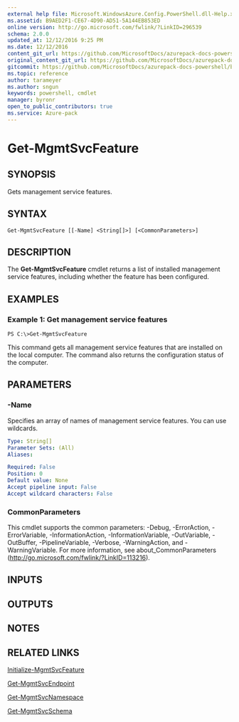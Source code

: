 ```yaml
---
external help file: Microsoft.WindowsAzure.Config.PowerShell.dll-Help.xml
ms.assetid: B9AED2F1-CE67-4D90-AD51-5A144EB853ED
online version: http://go.microsoft.com/fwlink/?LinkID=296539
schema: 2.0.0
updated_at: 12/12/2016 9:25 PM
ms.date: 12/12/2016
content_git_url: https://github.com/MicrosoftDocs/azurepack-docs-powershell/blob/master/AzurePack-cmdlets/Configuration/v1.0/Get-MgmtSvcFeature.md
original_content_git_url: https://github.com/MicrosoftDocs/azurepack-docs-powershell/blob/master/AzurePack-cmdlets/Configuration/v1.0/Get-MgmtSvcFeature.md
gitcommit: https://github.com/MicrosoftDocs/azurepack-docs-powershell/blob/b83cde31c8e8df3140400b62cc6698cfc8f37a47/AzurePack-cmdlets/Configuration/v1.0/Get-MgmtSvcFeature.md
ms.topic: reference
author: tarameyer
ms.author: sngun
keywords: powershell, cmdlet
manager: byronr
open_to_public_contributors: true
ms.service: Azure-pack
---
```


# Get-MgmtSvcFeature

## SYNOPSIS
Gets management service features.

## SYNTAX

```
Get-MgmtSvcFeature [[-Name] <String[]>] [<CommonParameters>]
```

## DESCRIPTION
The **Get-MgmtSvcFeature** cmdlet returns a list of installed management service features, including whether the feature has been configured.

## EXAMPLES

### Example 1: Get management service features
```
PS C:\>Get-MgmtSvcFeature
```

This command gets all management service features that are installed on the local computer.
The command also returns the configuration status of the computer.

## PARAMETERS

### -Name
Specifies an array of names of management service features.
You can use wildcards.

```yaml
Type: String[]
Parameter Sets: (All)
Aliases: 

Required: False
Position: 0
Default value: None
Accept pipeline input: False
Accept wildcard characters: False
```

### CommonParameters
This cmdlet supports the common parameters: -Debug, -ErrorAction, -ErrorVariable, -InformationAction, -InformationVariable, -OutVariable, -OutBuffer, -PipelineVariable, -Verbose, -WarningAction, and -WarningVariable. For more information, see about_CommonParameters (http://go.microsoft.com/fwlink/?LinkID=113216).

## INPUTS

## OUTPUTS

## NOTES

## RELATED LINKS

[Initialize-MgmtSvcFeature](xref:Configuration/v1.0/Initialize-MgmtSvcFeature.md)

[Get-MgmtSvcEndpoint](xref:Configuration/v1.0/Get-MgmtSvcEndpoint.md)

[Get-MgmtSvcNamespace](xref:Configuration/v1.0/Get-MgmtSvcNamespace.md)

[Get-MgmtSvcSchema](xref:Configuration/v1.0/Get-MgmtSvcSchema.md)


